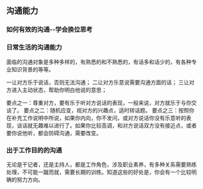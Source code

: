 




## 沟通能力


### 如何有效的沟通--学会换位思考





### 日常生活的沟通能力

面临的沟通对象是多种多样的，有熟悉的和不熟悉的，有话多和话少的，有各种专业知识背景的等等。

一让对方乐于说话，否则无法沟通；
二让对方乐意说需要沟通方面的话；
三让对方进入主动状态，帮助你明白他说的意思；


要点之一：尊重对方，要有乐于听对方说话的表现，一般来说，对方就乐于与你交谈了。
要点之二：随机应变，视对方的兴趣点，适时转话题。
要点之三：按照你在补充工作说明中所说，如果你内向，你不发问，或对方说话你没有乐意听的表现，谈话就无趣难以进行了。如果你比较高调，和对方说话双方没有接近点，或者要你说他听，都会防碍沟通，需要改变。



### 出于工作目的的沟通

无论是干记者，还是主持人，都是工作角色，涉及职业素养，有多种关系需要熟练处理，不可能一蹴而就，需要长期的训练。知道这些的好处是，你会有一个比较明确的努力方向。



